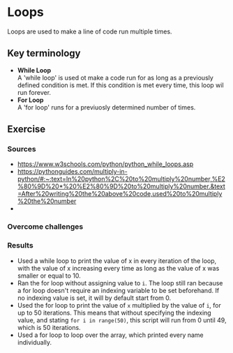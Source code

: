 # Loops
Loops are used to make a line of code run multiple times.
## Key terminology
- **While Loop**  
A 'while loop' is used ot make a code run for as long as a previously defined condition is met. If this condition is met every time, this loop wil run forever.
- **For Loop**  
A 'for loop' runs for a previuosly determined number of times.

## Exercise
### Sources
- https://www.w3schools.com/python/python_while_loops.asp  
- https://pythonguides.com/multiply-in-python/#:~:text=In%20python%2C%20to%20multiply%20number,%E2%80%9D%20*%20%E2%80%9D%20to%20multiply%20number.&text=After%20writing%20the%20above%20code,used%20to%20multiply%20the%20number  
- 

### Overcome challenges


### Results
- Used a while loop to print the value of x in every iteration of the loop, with the value of x increasing every time as long as the value of x was smaller or equal to 10.  
- Ran the for loop without assigning value to `i`. The loop still ran because a for loop doesn't require an indexing variable to be set beforehand. If no indexing value is set, it will by default start from 0.
- Used the for loop to print the value of `x` multiplied by the value of `i`, for up to 50 iterations. This means that without specifying the indexing value, and stating `for i in range(50)`, this script will run from 0 until 49, which is 50 iterations.
- Used a for loop to loop over the array, which printed every name individually.